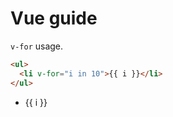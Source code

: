 # Vue guide

`v-for` usage.

```html
<ul>
  <li v-for="i in 10">{{ i }}</li>
</ul>
```

<ul>
  <li v-for="i in 10">{{ i }}</li>
</ul>
